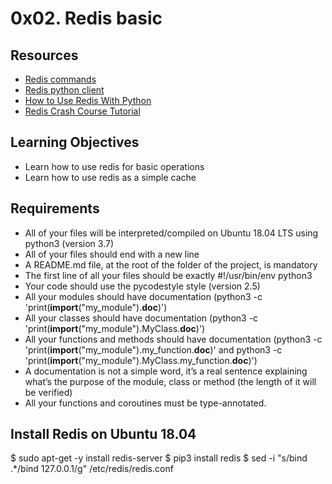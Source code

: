 # 0x02. Redis basic

## Resources

+ [Redis commands](https://redis.io/commands/)
+ [Redis python client](https://redis-py.readthedocs.io/en/stable/)
+ [How to Use Redis With Python](https://realpython.com/python-redis/)
+ [Redis Crash Course Tutorial](https://www.youtube.com/watch?v=Hbt56gFj998)

## Learning Objectives

+ Learn how to use redis for basic operations
+ Learn how to use redis as a simple cache

## Requirements

+ All of your files will be interpreted/compiled on Ubuntu 18.04 LTS using python3 (version 3.7)
+ All of your files should end with a new line
+ A README.md file, at the root of the folder of the project, is mandatory
+ The first line of all your files should be exactly #!/usr/bin/env python3
+ Your code should use the pycodestyle style (version 2.5)
+ All your modules should have documentation (python3 -c 'print(__import__("my_module").__doc__)')
+ All your classes should have documentation (python3 -c 'print(__import__("my_module").MyClass.__doc__)')
+ All your functions and methods should have documentation (python3 -c 'print(__import__("my_module").my_function.__doc__)' and python3 -c 'print(__import__("my_module").MyClass.my_function.__doc__)')
+ A documentation is not a simple word, it’s a real sentence explaining what’s the purpose of the module, class or method (the length of it will be verified)
+ All your functions and coroutines must be type-annotated.

## Install Redis on Ubuntu 18.04

$ sudo apt-get -y install redis-server
$ pip3 install redis
$ sed -i "s/bind .*/bind 127.0.0.1/g" /etc/redis/redis.conf